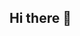 ## Hi there 👋

<!--
**HyeonchanLim/HyeonchanLim** is a ✨ _special_ ✨ repository because its `README.md` (this file) appears on your GitHub profile.

Here are some ideas to get you started:
![Anurag's GitHub stats](https://github-readme-stats.vercel.app/api?username={깃헙 아이디}&show_icons=true&theme=radical)
![Top Langs](https://github-readme-stats.vercel.app/api/top-langs/?username={깃헙 아이디})


<img src="https://img.shields.io/badge/Velog-1EBC8F?style=for-the-badge&logo=velog&logoColor=white" />
badge/{배지에 표시될 이름}-{배지 배경 색상}?styled=for-the-badge&logo={배지 로고}&logoColor={로고 색상}

<img src="https://img.shields.io/badge/github-181717.svg?style=for-the-badge&logo=github&logoColor=white" />&nbsp
- 🔭 I’m currently working on ...
- 🌱 I’m currently learning ...
- 👯 I’m looking to collaborate on ...
- 🤔 I’m looking for help with ...
- 💬 Ask me about ...
- 📫 How to reach me: ...
- 😄 Pronouns: ...
- ⚡ Fun fact: ...
-->
